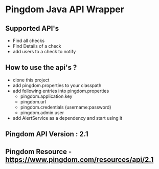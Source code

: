 # Pingdom Java API Wrapper

## Supported API's

* Find all checks
* Find Details of a check
* add users to a check to notify

## How to use the api's ?
 
* clone this project
* add pingdom.properties to your classpath
* add following entries into pingdom.properties
    * pingdom.application.key
    * pingdom.url
    * pingdom.credentials (username:password)
    * pingdom.admin.user
* add AlertService as a dependency and start using it

## Pingdom API Version : 2.1

## Pingdom Resource - https://www.pingdom.com/resources/api/2.1